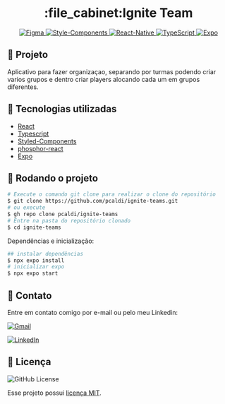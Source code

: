 <h1 align="center">:file_cabinet:Ignite Team</h1>



<div align="center">
   <a href="#-tecnologias-utilizadas">
      <img alt="Figma" src="https://img.shields.io/badge/Figma-F24E1E?style=for-the-badge&logo=figma&logoColor=white"/>
      <img alt="Style-Components" src="https://img.shields.io/badge/styled--components-DB7093?style=for-the-badge&logo=styled-components&logoColor=white">
      <img alt="React-Native" src="https://img.shields.io/badge/React_Native-20232A?style=for-the-badge&logo=react&logoColor=61DAFB"/>
      <img alt="TypeScript" src="https://img.shields.io/badge/typescript%20-%23007ACC.svg?&style=for-the-badge&logo=typescript&logoColor=white"/>
      <img alt="Expo" src="https://img.shields.io/badge/expo-1C1E24?style=for-the-badge&logo=expo&logoColor=#D04A37"/>
   </a>
</div>



## :memo: Projeto
Aplicativo para fazer organizaçao, separando por turmas podendo criar varios grupos e dentro criar players alocando cada um em grupos diferentes.



## :wrench: Tecnologias utilizadas
* [React](https://reactjs.org/)
* [Typescript](https://www.typescriptlang.org/)
* [Styled-Components](https://styled-components.com/)
* [phosphor-react](https://github.com/phosphor-icons/phosphor-react)
* [Expo](https://expo.dev)

## :rocket: Rodando o projeto

```bash
# Execute o comando git clone para realizar o clone do repositório
$ git clone https://github.com/pcaldi/ignite-teams.git
# ou execute
$ gh repo clone pcaldi/ignite-teams
# Entre na pasta do repositório clonado
$ cd ignite-teams
```

Dependências e inicialização:

```bash
## instalar dependências
$ npx expo install
# inicializar expo
$ npx expo start
```
## 📲 Contato

Entre em contato comigo por e-mail ou pelo meu Linkedin:

<a href="mailto:pcaldi@gmail.com"><img src="https://img.shields.io/badge/Gmail-D14836?style=for-the-badge&logo=gmail&logoColor=white" alt="Gmail"/></a>

<a href="https://www.linkedin.com/in/pcaldi/"><img src="https://img.shields.io/badge/linkedin%20-%230077B5.svg?&style=for-the-badge&logo=linkedin&logoColor=white" alt="LinkedIn"/></a>


## :closed_book: Licença
<a>
  <img alt="GitHub License" src="https://img.shields.io/github/license/mathrb22/IgniteLab-Design-System">
</a>

Esse projeto possui [licença MIT](./LICENSE).
